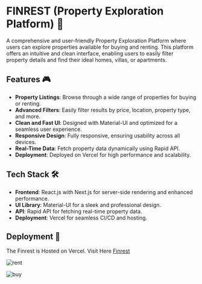 # FINREST (Property Exploration Platform) 🏢

A comprehensive and user-friendly Property Exploration Platform where users can explore properties available for buying and renting. This platform offers an intuitive and clean interface, enabling users to easily filter property details and find their ideal homes, villas, or apartments.

## Features 🎮

- **Property Listings**: Browse through a wide range of properties for buying or renting.
- **Advanced Filters**: Easily filter results by price, location, property type, and more.
- **Clean and Fast UI**: Designed with Material-UI and optimized for a seamless user experience.
- **Responsive Design**: Fully responsive, ensuring usability across all devices.
- **Real-Time Data**: Fetch property data dynamically using Rapid API.
- **Deployment**: Deployed on Vercel for high performance and scalability.

## Tech Stack 🛠️

- **Frontend**: React.js with Next.js for server-side rendering and enhanced performance.
- **UI Library**: Material-UI for a sleek and professional design.
- **API**: Rapid API for fetching real-time property data.
- **Deployment**: Vercel for seamless CI/CD and hosting.

## Deployment 🚀

The Finrest is Hosted on Vercel. Visit Here [Finrest](https://finrest.vercel.app/)

![rent](https://github.com/user-attachments/assets/f2ea4815-b0eb-4526-b014-de22f1726180)

![buy](https://github.com/user-attachments/assets/bcebfff5-a252-48b2-a7b6-b614969d45c7)
